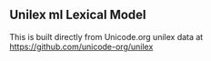 Unilex ml Lexical Model
----------------------

This is built directly from Unicode.org unilex data at
https://github.com/unicode-org/unilex
